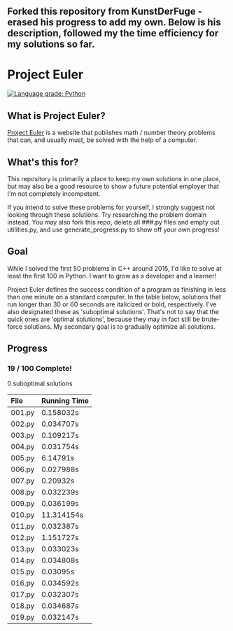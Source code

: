 ## Forked this repository from KunstDerFuge - erased his progress to add my own. Below is his description, followed my the time efficiency for my solutions so far.

# Project Euler
[![Language grade: Python](https://img.shields.io/lgtm/grade/python/g/KunstDerFuge/Project-Euler.svg?logo=lgtm&logoWidth=18)](https://lgtm.com/projects/g/KunstDerFuge/Project-Euler/context:python)

## What is Project Euler?
[Project Euler](https://projecteuler.net) is a website that publishes math / number theory problems that can, and usually must, be solved with the 
help of a computer.

## What's this for?
This repository is primarily a place to keep my own solutions in one place, but may also be a good resource to show a 
future potential employer that I'm not completely incompetent.

If you intend to solve these problems for yourself, I strongly suggest not looking through these solutions. Try 
researching the problem domain instead. You may also fork this repo, delete all ###.py files and empty out utilities.py,
and use generate_progress.py to show off your own progress!

## Goal
While I solved the first 50 problems in C++ around 2015, I'd like to solve at least the first 100 in Python. I want to 
grow as a developer and a learner!

Project Euler defines the success condition of a program as finishing in less than one minute on a standard computer. In
the table below, solutions that run longer than 30 or 60 seconds are italicized or bold, respectively. I've also
designated these as 'suboptimal solutions'. That's not to say that the quick ones are 'optimal solutions', because they
may in fact still be brute-force solutions. My secondary goal is to gradually optimize all solutions.

## Progress
### 19 / 100 Complete!

0 suboptimal solutions

| File   | Running Time |
| :----- | :----------- |
| 001.py | 0.158032s |
| 002.py | 0.034707s |
| 003.py | 0.109217s |
| 004.py | 0.031754s |
| 005.py | 6.14791s |
| 006.py | 0.027988s |
| 007.py | 0.20932s |
| 008.py | 0.032239s |
| 009.py | 0.036199s |
| 010.py | 11.314154s |
| 011.py | 0.032387s |
| 012.py | 1.151727s |
| 013.py | 0.033023s |
| 014.py | 0.034808s |
| 015.py | 0.03095s |
| 016.py | 0.034592s |
| 017.py | 0.032307s |
| 018.py | 0.034687s |
| 019.py | 0.032147s |
